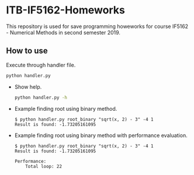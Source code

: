 # ITB-IF5162-Homeworks

This repository is used for save programming howeworks for course IF5162 - Numerical Methods in second semester 2019.

## How to use

Execute through handler file.
```bash
python handler.py
```

- Show help.
  ```bash
  python handler.py -h
  ```

- Example finding root using binary method.
  ```
  $ python handler.py root_binary "sqrt(x, 2) - 3" -4 1
  Result is found: -1.73205161095
  ```

- Example finding root using binary method with performance evaluation.
  ```
  $ python handler.py root_binary "sqrt(x, 2) - 3" -4 1
  Result is found: -1.73205161095

  Performance:
      Total loop: 22

  ```